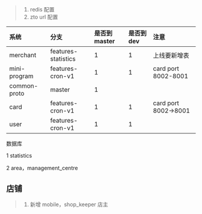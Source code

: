 > 1. redis 配置
> 2. zto url 配置

| 系统 | 分支 | 是否到master | 是否到dev | 注意 |
| :--- | :--- | :--- | :--- | :--- |
| merchant | features-statistics | 1 | 1 | 上线要新增表 |
| mini-program | features-cron-v1 | 1 | 1 | card port 8002-8001 |
| common-proto | master | 1 |  |  |
| card | features-cron-v1 | 1 | 1 | card port 8002-&gt;8001 |
| user | features-cron-v1 | 1 | 1 |  |

数据库

1 statistics

2 area，management\_centre



## 店铺

> 1. 新增 mobile，shop\_keeper 店主



